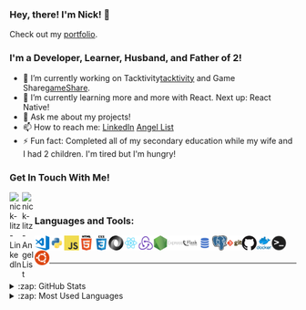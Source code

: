 ### Hey, there! I'm Nick! 👋

Check out my [portfolio].

### I'm a Developer, Learner, Husband, and Father of 2!
- 🔭 I’m currently working on Tacktivity[tacktivity] and Game Share[gameShare].
- 🌱 I’m currently learning more and more with React. Next up: React Native!
- 💬 Ask me about my projects!
- 📫 How to reach me: [LinkedIn](www.linkedin.com/in/nicholaslitz) [Angel List](www.angel.co/u/nick-litz)
- ⚡ Fun fact: Completed all of my secondary education while my wife and I had 2 children. I'm tired but I'm hungry!

### Get In Touch With Me!
[<img align="left" alt="nick-litz-LinkedIn" width="22px" src="https://www.capillaryconsulting.com/wp-content/uploads/2016/02/linkedin-logo.png" />][linkedIn]
[<img align="left" alt="nick-litz-AngelList" width="22px" src="https://maxcdn.icons8.com/Share/icon/Logos/angellist1600.png" />][angelList]

<br />

### Languages and Tools:

<img align="left" alt="Visual Studio Code" width="26px" src="https://raw.githubusercontent.com/github/explore/80688e429a7d4ef2fca1e82350fe8e3517d3494d/topics/visual-studio-code/visual-studio-code.png" />
<img align="left" alt="python" width="26px" src="https://raw.githubusercontent.com/github/explore/80688e429a7d4ef2fca1e82350fe8e3517d3494d/topics/python/python.png" />
<img align="left" alt="JavaScript" width="26px" src="https://raw.githubusercontent.com/github/explore/80688e429a7d4ef2fca1e82350fe8e3517d3494d/topics/javascript/javascript.png" />
<img align="left" alt="HTML5" width="26px" src="https://raw.githubusercontent.com/github/explore/80688e429a7d4ef2fca1e82350fe8e3517d3494d/topics/html/html.png" />
<img align="left" alt="CSS3" width="26px" src="https://raw.githubusercontent.com/github/explore/80688e429a7d4ef2fca1e82350fe8e3517d3494d/topics/css/css.png" />
<img align="left" alt="JSON" width="26px" src="https://raw.githubusercontent.com/github/explore/80688e429a7d4ef2fca1e82350fe8e3517d3494d/topics/json/json.png" />
<img align="left" alt="React" width="26px" src="https://raw.githubusercontent.com/github/explore/80688e429a7d4ef2fca1e82350fe8e3517d3494d/topics/react/react.png" />
<img align="left" alt="Redux" width="26px" src="https://raw.githubusercontent.com/github/explore/80688e429a7d4ef2fca1e82350fe8e3517d3494d/topics/redux/redux.png" />
<img align="left" alt="Node.js" width="26px" src="https://raw.githubusercontent.com/github/explore/80688e429a7d4ef2fca1e82350fe8e3517d3494d/topics/nodejs/nodejs.png" />
<img align="left" alt="Express.js" width="26px" src="https://raw.githubusercontent.com/github/explore/80688e429a7d4ef2fca1e82350fe8e3517d3494d/topics/express/express.png" />
<img align="left" alt="flask" width="26px" src="https://raw.githubusercontent.com/github/explore/80688e429a7d4ef2fca1e82350fe8e3517d3494d/topics/flask/flask.png" />
<img align="left" alt="SQL" width="26px" src="https://raw.githubusercontent.com/github/explore/80688e429a7d4ef2fca1e82350fe8e3517d3494d/topics/sql/sql.png" />
<img align="left" alt="postgreSQL" width="26px" src="https://raw.githubusercontent.com/github/explore/80688e429a7d4ef2fca1e82350fe8e3517d3494d/topics/postgresql/postgresql.png" />
<img align="left" alt="Git" width="26px" src="https://raw.githubusercontent.com/github/explore/80688e429a7d4ef2fca1e82350fe8e3517d3494d/topics/git/git.png" />
<img align="left" alt="GitHub" width="26px" src="https://raw.githubusercontent.com/github/explore/78df643247d429f6cc873026c0622819ad797942/topics/github/github.png" />
<img align="left" alt="Docker" width="26px" src="https://raw.githubusercontent.com/github/explore/80688e429a7d4ef2fca1e82350fe8e3517d3494d/topics/docker/docker.png" />
<img align="left" alt="Terminal" width="26px" src="https://raw.githubusercontent.com/github/explore/80688e429a7d4ef2fca1e82350fe8e3517d3494d/topics/terminal/terminal.png" />
<img align="left" alt="Ubuntu" width="26px" src="https://raw.githubusercontent.com/github/explore/80688e429a7d4ef2fca1e82350fe8e3517d3494d/topics/ubuntu/ubuntu.png" />

<br />
<br />
<hr />
<br />

<details>
  <summary>:zap: GitHub Stats</summary>

  <img align="left" alt="github-stats" src="https://github-readme-stats.vercel.app/api?username=nickoliz&show_icons=true&hide_border=true&text_color=c9cacc&bg_color=1d1f21" />

</details>

<details>
  <summary>:zap: Most Used Languages</summary>

<img align="left" color='black' alt="top-languages" src="https://github-readme-stats.vercel.app/api/top-langs/?username=nickoliz&text_color=c9cacc&icon_color=ffffff&bg_color=1d1f21" />

</details>

[linkedIn]: https://linkedin.com/in/nicholaslitz
[angelList]: https://angel.co/u/nick-litz
[portfolio]: https://www.nicholaslitz.com
[tacktivity]: https://tacktivity.herokuapp.com/
[gameShare]: https://game-share-ltz.herokuapp.com/
